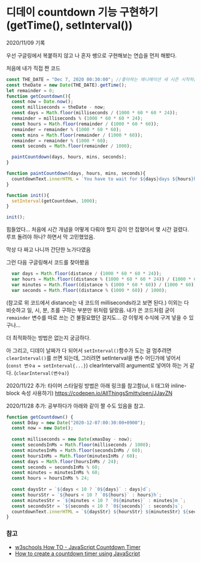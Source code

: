 # 디데이 countdown 기능 구현하기(getTime(), setInterval())

2020/11/09 기록

우선 구글링에서 복붙하지 않고 나 혼자 쌩으로 구현해보는 연습을 먼저 해봤다.

처음에 내가 직접 짠 코드

```jsx
const THE_DATE = "Dec 7, 2020 00:30:00"; //좋아하는 애니메이션 새 시즌 시작하는 날짜
const theDate = new Date(THE_DATE).getTime();
let remainder = 0;
function getCountdown(){
  const now = Date.now();
  const milliseconds = theDate - now;
  const days = Math.floor(milliseconds / (1000 * 60 * 60 * 24));
  remainder = milliseconds % (1000 * 60 * 60 * 24);
  const hours = Math.floor(remainder / (1000 * 60 * 60));
  remainder = remainder % (1000 * 60 * 60);
  const mins = Math.floor(remainder / (1000 * 60));
  remainder = remainder % (1000 * 60);
  const seconds = Math.floor(remainder / 1000);

  paintCountdown(days, hours, mins, seconds);
}

function paintCountdown(days, hours, mins, seconds){
  countdownText.innerHTML = `You have to wait for ${days}days ${hours}hours ${mins}minutes ${seconds}seconds`;
}

function init(){
  setInterval(getCountdown, 1000);
}

init();
```

힘들었다... 처음에 시간 개념을 어떻게 다뤄야 할지 감이 안 잡혔어서 몇 시간 걸렸다. 루프 돌려야 하나? 하면서 막 고민했었음.

막상 다 짜고 나니까 간단한 노가다였음

그런 다음 구글링해서 코드를 찾아봤음

```jsx
  var days = Math.floor(distance / (1000 * 60 * 60 * 24));
  var hours = Math.floor((distance % (1000 * 60 * 60 * 24)) / (1000 * 60 * 60));
  var minutes = Math.floor((distance % (1000 * 60 * 60)) / (1000 * 60));
  var seconds = Math.floor((distance % (1000 * 60)) / 1000);
```
(참고로 위 코드에서 distance는 내 코드의 milliseconds라고 보면 된다.)
이외는 다 비슷하고 일, 시, 분, 초를 구하는 부분만 위처럼 달랐음. 내가 쓴 코드처럼 굳이 `remainder` 변수를 따로 쓰는 건 불필요했던 걸지도... 걍 이렇게 수식에 구겨 넣을 수 있구나...

더 최적화하는 방법은 없는지 궁금하다.

아 그리고, 디데이 날짜가 다 되어서 `setInterval()`함수가 도는 걸 멈추려면 `clearInterval()`를 쓰면 되는데, 그러려면 setInterval을 변수 어딘가에 넣어서(`const 변수a = setInterval{...}`) clearInterval의 argument로 넣어야 하는 거 같다. (`clearInterval(변수a)`)


2020/11/22 추가:
타이머 스타일링 방법은 아래 링크를 참고함(ul, li 태그와 inline-block 속성 사용하기)
https://codepen.io/AllThingsSmitty/pen/JJavZN


2020/11/28 추가:
공부하다가 아래와 같이 짤 수도 있음을 참고.
```jsx
function getCountdown() {
  const Dday = new Date("2020-12-07:00:30:00+0900");
  const now = new Date();
  
  const milliseconds = new Date(xmasDay - now);
  const secondsInMs = Math.floor(milliseconds / 1000);
  const minutesInMs = Math.floor(secondsInMs / 60);
  const hoursInMs = Math.floor(minutesInMs / 60);
  const days = Math.floor(hoursInMs / 24);
  const seconds = secondsInMs % 60;
  const minutes = minutesInMs % 60;
  const hours = hoursInMs % 24;
  
  const daysStr = `${days < 10 ? `0${days}` : days}d`;
  const hoursStr = `${hours < 10 ? `0${hours}` : hours}h`;
  const minutesStr = `${minutes < 10 ? `0${minutes}` : minutes}m `;
  const secondsStr = `${seconds < 10 ? `0${seconds}` : seconds}s`;
  countdownText.innerHTML = `${daysStr} ${hoursStr} ${minutesStr} ${secondsStr}`;
}
```

### 참고

- [w3schools How TO - JavaScript Countdown Timer](https://www.w3schools.com/howto/howto_js_countdown.asp)
- [How to create a countdown timer using JavaScript](http://www.educative.io/edpresso/how-to-create-a-countdown-timer-using-javascript)
